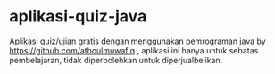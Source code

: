 # aplikasi-quiz-java
Aplikasi quiz/ujian gratis dengan menggunakan pemrograman java by https://github.com/athoulmuwafiq , aplikasi ini hanya untuk sebatas pembelajaran, tidak diperbolehkan untuk diperjualbelikan.

